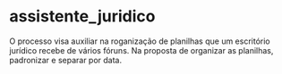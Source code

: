 # assistente_juridico
O processo visa auxiliar na roganização de planilhas que um escritório jurídico recebe de vários fóruns. Na proposta de organizar as planilhas, padronizar e separar por data.

